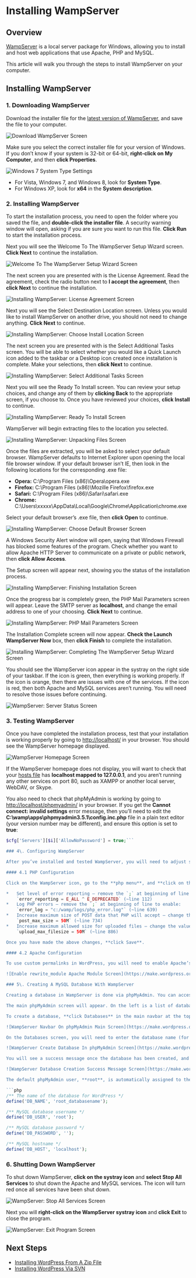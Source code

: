 # Installing WampServer

## Overview

[WampServer](http://www.wampserver.com/en/) is a local server package for Windows, allowing you to install and host web applications that use Apache, PHP and MySQL.

This article will walk you through the steps to install WampServer on your computer.

## Installing WampServer

### 1\. Downloading WampServer

Download the installer file for the [latest version of WampServer](http://www.wampserver.com/en/#download-wrapper), and save the file to your computer.

![Download WampServer Screen](https://make.wordpress.org/core/files/2013/06/download-wampserver.png)

Make sure you select the correct installer file for your version of Windows. If you don’t know if your system is 32-bit or 64-bit, **right-click on My Computer**, and then **click Properties**.

![Windows 7 System Type Settings](https://make.wordpress.org/core/files/2013/06/windows7-system-type-64x.png)

*   For Vista, Windows 7, and Windows 8, look for **System Type**.
*   For Windows XP, look for **x64** in the **System description**.

### 2\. Installing WampServer

To start the installation process, you need to open the folder where you saved the file, and **double-click the installer file**. A security warning window will open, asking if you are sure you want to run this file. **Click Run** to start the installation process.

Next you will see the Welcome To The WampServer Setup Wizard screen. **Click Next** to continue the installation.

![Welcome To The WampServer Setup Wizard Screen](https://make.wordpress.org/core/files/2013/06/installing-wamp-2.png)

The next screen you are presented with is the License Agreement. Read the agreement, check the radio button next to **I accept the agreement**, then **click Next** to continue the installation.

![Installing WampServer: License Agreement Screen](https://make.wordpress.org/core/files/2013/06/installing-wamp-3.png)

Next you will see the Select Destination Location screen. Unless you would like to install WampServer on another drive, you should not need to change anything. **Click Next** to continue.

![Installing WampServer: Choose Install Location Screen](https://make.wordpress.org/core/files/2013/06/installing-wamp-4.png)

The next screen you are presented with is the Select Additional Tasks screen. You will be able to select whether you would like a Quick Launch icon added to the taskbar or a Desktop icon created once installation is complete. Make your selections, then **click Next** to continue.

![Installing WampServer: Select Additional Tasks Screen](https://make.wordpress.org/core/files/2013/06/installing-wamp-5.png)

Next you will see the Ready To Install screen. You can review your setup choices, and change any of them by **clicking Back** to the appropriate screen, if you choose to. Once you have reviewed your choices, **click Install** to continue.

![Installing WampServer: Ready To Install Screen](https://make.wordpress.org/core/files/2013/06/installing-wamp-6.png)

WampServer will begin extracting files to the location you selected.

![Installing WampServer: Unpacking Files Screen](https://make.wordpress.org/core/files/2013/06/installing-wamp-7.png)

Once the files are extracted, you will be asked to select your default browser. WampServer defaults to Internet Explorer upon opening the local file browser window. If your default browser isn’t IE, then look in the following locations for the corresponding .exe file:

*   **Opera:** C:\\Program Files (x86)\\Opera\\opera.exe
*   **Firefox:** C:\\Program Files (x86)\\Mozille Firefox\\firefox.exe
*   **Safari:** C:\\Program Files (x86)\\Safari\\safari.exe
*   **Chrome:** C:\\Users\\xxxxx\\AppData\\Local\\Google\\Chrome\\Application\\chrome.exe

Select your default browser’s .exe file, then **click Open** to continue.

![Installing WampServer: Choose Default Browser Screen](https://make.wordpress.org/core/files/2013/06/installing-wamp-8.png)

A Windows Security Alert window will open, saying that Windows Firewall has blocked some features of the program. Check whether you want to allow Apache HTTP Server to communicate on a private or public network, then **click Allow Access**.

The Setup screen will appear next, showing you the status of the installation process.

![Installing WampServer: Finishing Installation Screen](https://make.wordpress.org/core/files/2013/06/installing-wamp-10.png)

Once the progress bar is completely green, the PHP Mail Parameters screen will appear. Leave the SMTP server as **localhost**, and change the email address to one of your choosing. **Click Next** to continue.

![Installing WampServer: PHP Mail Parameters Screen](https://make.wordpress.org/core/files/2013/06/installing-wamp-11.png)

The Installation Complete screen will now appear. **Check the Launch WampServer Now** box, then **click Finish** to complete the installation.

![Installing WampServer: Completing The WampServer Setup Wizard Screen](https://make.wordpress.org/core/files/2013/06/installing-wamp-12.png)

You should see the WampServer icon appear in the systray on the right side of your taskbar. If the icon is green, then everything is working properly. If the icon is orange, then there are issues with one of the services. If the icon is red, then both Apache and MySQL services aren’t running. You will need to resolve those issues before continuing.

![WampServer: Server Status Screen](https://make.wordpress.org/core/files/2013/06/wampserver-server-status.png)

### 3\. Testing WampServer

Once you have completed the installation process, test that your installation is working properly by going to [http://localhost/](http://localhost/) in your browser. You should see the WampServer homepage displayed.

![WampServer Homepage Screen](https://make.wordpress.org/core/files/2013/06/wampserver-homepage.png)

If the WampServer homepage does not display, you will want to check that your [hosts file](http://en.wikipedia.org/wiki/Hosts_\(file\)) has **localhost mapped to 127.0.0.1**, and you aren’t running any other services on port 80, such as XAMPP or another local server, WebDAV, or Skype.

You also need to check that phpMyAdmin is working by going to [http://localhost/phpmyadmin/](http://localhost/phpmyadmin/) in your browser. If you get the **Cannot connect: invalid settings** error message, then you’ll need to edit the **C:\\wamp\\apps\\phpmyadmin3.5.1\\config.inc.php** file in a plain text editor (your version number may be different), and ensure this option is set to **true**:

```php
$cfg['Servers'][$i]['AllowNoPassword'] = true;```

### 4\. Configuring WampServer

After you’ve installed and tested WampServer, you will need to adjust some configuration options to complete your local setup.

#### 4.1 PHP Configuration

Click on the WampServer icon, go to the **php menu**, and **click on the php.ini** option. This will open the **php.ini** file in your plain text editor. Adjust the following settings:

*   Set level of error reporting – remove the `;` at beginning of line to enable:  
    `error_reporting = E_ALL ^ E_DEPRECATED` (~line 112)
*   Log PHP errors – remove the `;` at beginning of line to enable:  
    `error_log = "c:/wamp/logs/php_error.log"` (~line 639)
*   Increase maximum size of POST data that PHP will accept – change the value:  
    `post_max_size = 50M` (~line 734)
*   Increase maximum allowed size for uploaded files – change the value:  
    `upload_max_filesize = 50M` (~line 886)

Once you have made the above changes, **click Save**.

#### 4.2 Apache Configuration

To use custom permalinks in WordPress, you will need to enable Apache’s `rewrite_module`. **Click on the WampServer icon**, go to the **Apache > Apache modules** menu, then find and **click rewrite\_module** to ensure it is enabled. WampServer will change the **httpd.conf** file, and restart Apache automatically.

![Enable rewrite_module Apache Module Screen](https://make.wordpress.org/core/files/2013/06/wampserver-enable-rewrite-module.png)

### 5\. Creating A MySQL Database With WampServer

Creating a database in WampServer is done via phpMyAdmin. You can access phpMyAdmin by entering [http://localhost/phpmyadmin/](http://localhost/phpmyadmin/) in your web browser.

The main phpMyAdmin screen will appear. On the left is a list of databases that already exist: **information\_schema**, **mysql**, **performance\_schema**, and **test**. Do not delete these, as they are necessary for WampServer and phpMyAdmin to run properly.

To create a database, **click Databases** in the main navbar at the top.

![WampServer Navbar On phpMyAdmin Main Screen](https://make.wordpress.org/core/files/2013/06/database-create-phpmyadmin-navbar.png)

On the Databases screen, you will need to enter the database name (for example, **root\_wordpress-trunk**) in the left field, choose your database collation from the Collation dropdown box (**utf8\_unicode\_ci**), then **click Create**.

![WampServer Create Database In phpMyAdmin Screen](https://make.wordpress.org/core/files/2013/06/database-create-name-collation.png)

You will see a success message once the database has been created, and your new database will appear in the list on the left.

![WampServer Database Creation Success Message Screen](https://make.wordpress.org/core/files/2013/06/database-create-success-message.png)

The default phpMyAdmin user, **root**, is automatically assigned to the database upon creation, and has no password. The database connection info you will need to use when installing WordPress locally will be:

```php
/** The name of the database for WordPress */
define('DB_NAME', 'root_databasename');

/** MySQL database username */
define('DB_USER', 'root');

/** MySQL database password */
define('DB_PASSWORD', '');

/** MySQL hostname */
define('DB_HOST', 'localhost');
```

### 6\. Shutting Down WampServer

To shut down WampServer, **click on the systray icon** and **select Stop All Services** to shut down the Apache and MySQL services. The icon will turn red once all services have been shut down.

![WampServer: Stop All Services Screen](https://make.wordpress.org/core/files/2013/06/shutdown-wamp-1.png)

Next you will **right-click on the WampServer systray icon** and **click Exit** to close the program.

![WampServer: Exit Program Screen](https://make.wordpress.org/core/files/2013/06/shutdown-wamp-2.png)

## Next Steps

*   [Installing WordPress From A Zip File](https://make.wordpress.org/core/handbook/tutorials/installing-wordpress-locally/from-zip/)
*   [Installing WordPress Via SVN](https://make.wordpress.org/core/handbook/tutorials/installing-wordpress-locally/from-svn/)